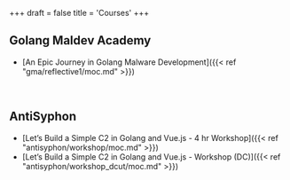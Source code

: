 +++
draft = false
title = 'Courses'
+++
## Golang Maldev Academy
- [An Epic Journey in Golang Malware Development]({{< ref "gma/reflective1/moc.md" >}})

  <br>

## AntiSyphon 
- [Let’s Build a Simple C2 in Golang and Vue.js - 4 hr Workshop]({{< ref "antisyphon/workshop/moc.md" >}})
- [Let’s Build a Simple C2 in Golang and Vue.js - Workshop (DC)]({{< ref "antisyphon/workshop_dcut/moc.md" >}})

<br>

